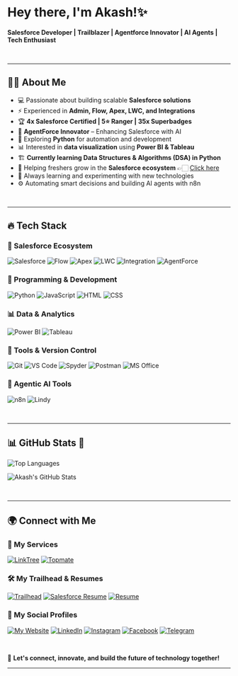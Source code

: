 # Hey there, I'm Akash!✨


**Salesforce Developer  |  Trailblazer |  Agentforce Innovator  |  AI Agents  |  Tech Enthusiast**

<br>     
    
---   
       
## 👨‍💻 About Me       
      
- 💻 Passionate about building scalable **Salesforce solutions**
- ⚡ Experienced in **Admin, Flow, Apex, LWC, and Integrations**     
- 🏆 **4x Salesforce Certified | 5⭐ Ranger | 35x Superbadges**
- 🤖 **AgentForce Innovator** – Enhancing Salesforce with AI 
- 🐍 Exploring **Python** for automation and development    
- 📊 Interested in **data visualization** using **Power BI & Tableau**  
- 🏗️ **Currently learning Data Structures & Algorithms (DSA) in Python**  
- 🤝 Helping freshers grow in the **Salesforce ecosystem**  👉🏻 [Click here](your-topmate-url)  
- 📖 Always learning and experimenting with new technologies
- ⚙️ Automating smart decisions and building AI agents with n8n

<br>

---

## 🔥 Tech Stack  

### 🚀 Salesforce Ecosystem  
![Salesforce](https://img.shields.io/badge/Salesforce-00A1E0?style=for-the-badge&logo=salesforce&logoColor=white)  ![Flow](https://img.shields.io/badge/Flow-FF9900?style=for-the-badge&logo=salesforce&logoColor=white)  ![Apex](https://img.shields.io/badge/Apex-430098?style=for-the-badge&logo=salesforce&logoColor=white) ![LWC](https://img.shields.io/badge/LWC-0176D3?style=for-the-badge&logo=salesforce&logoColor=white)  ![Integration](https://img.shields.io/badge/Integration-FF5733?style=for-the-badge&logo=salesforce&logoColor=white)  ![AgentForce](https://img.shields.io/badge/AgentForce-430098?style=for-the-badge&logo=salesforce&logoColor=white)  



### 🐍 Programming & Development  
![Python](https://img.shields.io/badge/Python-3776AB?style=for-the-badge&logo=python&logoColor=white)  ![JavaScript](https://img.shields.io/badge/JavaScript-F7DF1E?style=for-the-badge&logo=javascript&logoColor=black)  ![HTML](https://img.shields.io/badge/HTML5-E34F26?style=for-the-badge&logo=html5&logoColor=white)  ![CSS](https://img.shields.io/badge/CSS3-1572B6?style=for-the-badge&logo=css3&logoColor=white)  


### 📊 Data & Analytics  
![Power BI](https://img.shields.io/badge/Power%20BI-F2C811?style=for-the-badge&logo=power-bi&logoColor=black)  ![Tableau](https://img.shields.io/badge/Tableau-E97627?style=for-the-badge&logo=tableau&logoColor=white)  


### 🔧 Tools & Version Control  
![Git](https://img.shields.io/badge/Git-F05032?style=for-the-badge&logo=git&logoColor=white)  ![VS Code](https://img.shields.io/badge/VS%20Code-007ACC?style=for-the-badge&logo=visual-studio-code&logoColor=white)  ![Spyder](https://img.shields.io/badge/Spyder-FF0000?style=for-the-badge&logo=spyder-ide&logoColor=white)  ![Postman](https://img.shields.io/badge/Postman-FF6C37?style=for-the-badge&logo=postman&logoColor=white)  ![MS Office](https://img.shields.io/badge/MS%20Office-D83B01?style=for-the-badge&logo=microsoft-office&logoColor=white) 

### 🤖 Agentic AI Tools
 ![n8n](https://img.shields.io/badge/n8n-E97627?style=for-the-badge&logo=tableau&logoColor=white)   ![Lindy](https://img.shields.io/badge/lindy-E97627?style=for-the-badge&logo=tableau&logoColor=white)  


<br>

---

## 📊 GitHub Stats 🌱    

![Top Languages](https://github-readme-stats.vercel.app/api/top-langs/?username=akash15-dev&layout=compact&theme=radical)  

![Akash's GitHub Stats](https://github-readme-stats.vercel.app/api?username=akash15-dev&show_icons=true&theme=radical)  

<br>

---

## 🌍 Connect with Me  
 

### 💼 My Services  

[![LinkTree](https://img.shields.io/badge/LinkTree-39E09B?style=for-the-badge&logo=linktree&logoColor=white)](your-linktree-url)  [![Topmate](https://img.shields.io/badge/Topmate-FF5722?style=for-the-badge&logo=topmate&logoColor=white)](your-topmate-url)  

### 🛠 My Trailhead & Resumes  

[![Trailhead](https://img.shields.io/badge/Trailhead-00A1E0?style=for-the-badge&logo=salesforce&logoColor=white)](your-trailhead-url)  [![Salesforce Resume](https://img.shields.io/badge/Salesforce%20Resume-FF9900?style=for-the-badge&logo=salesforce&logoColor=white)](your-salesforce-resume-url)  [![Resume](https://img.shields.io/badge/Resume-4CAF50?style=for-the-badge&logo=read-the-docs&logoColor=white)](your-resume-url)

### 🔗 My Social Profiles

[![My Website](https://img.shields.io/badge/My%20Website-FF5722?style=for-the-badge&logo=google-chrome&logoColor=white)](your-website-url)  [![LinkedIn](https://img.shields.io/badge/LinkedIn-0077B5?style=for-the-badge&logo=linkedin&logoColor=white)](your-linkedin-url)  [![Instagram](https://img.shields.io/badge/Instagram-E4405F?style=for-the-badge&logo=instagram&logoColor=white)](your-instagram-url)  [![Facebook](https://img.shields.io/badge/Facebook-1877F2?style=for-the-badge&logo=facebook&logoColor=white)](your-facebook-url)  [![Telegram](https://img.shields.io/badge/Telegram-26A5E4?style=for-the-badge&logo=telegram&logoColor=white)](your-telegram-url)  

<br>

🚀 **Let's connect, innovate, and build the future of technology together!**  

---

